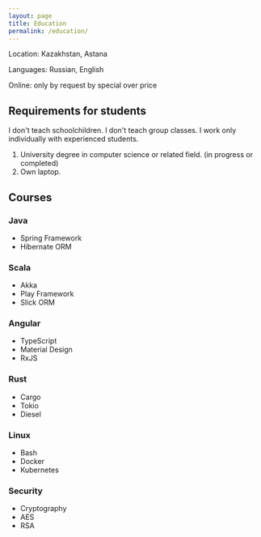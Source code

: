 ```yaml
---
layout: page
title: Education
permalink: /education/
---
```

Location: Kazakhstan, Astana

Languages: Russian, English

Online: only by request by special over price

## Requirements for students

I don't teach schoolchildren. I don't teach group classes. I work only individually with experienced students.

1. University degree in computer science or related field. (in progress or completed)
2. Own laptop.

## Courses

### Java

- Spring Framework
- Hibernate ORM

### Scala

- Akka
- Play Framework
- Slick ORM

### Angular

- TypeScript
- Material Design
- RxJS

### Rust

- Cargo
- Tokio
- Diesel

### Linux
 
- Bash
- Docker
- Kubernetes

### Security

- Cryptography
- AES
- RSA
